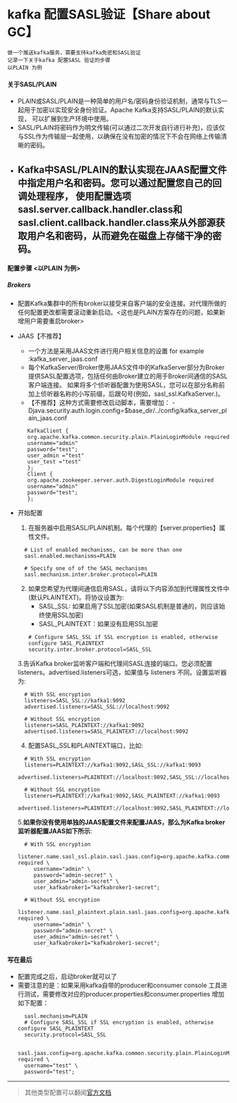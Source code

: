 # kafka 配置SASL验证【Share about GC】

```
做一个推送kafka服务，需要支持kafka免密和SASL验证
记录一下关于kafka 配置SASL 验证的步骤
以PLAIN 为例
```

#### 关于SASL/PLAIN 
- PLAIN或SASL/PLAIN是一种简单的用户名/密码身份验证机制，通常与TLS一起用于加密以实现安全身份验证。Apache Kafka支持SASL/PLAIN的默认实现，
可以扩展到生产环境中使用。
- SASL/PLAIN将密码作为明文传输(可以通过二次开发自行进行补充)，应该仅与SSL作为传输层一起使用，以确保在没有加密的情况下不会在网络上传输清晰的密码。
- Kafka中SASL/PLAIN的默认实现在JAAS配置文件中指定用户名和密码。您可以通过配置您自己的回调处理程序，
使用配置选项sasl.server.callback.handler.class和sasl.client.callback.handler.class来从外部源获取用户名和密码，从而避免在磁盘上存储干净的密码。
  - 

#### 配置步骤 <以PLAIN 为例>
##### Brokers
- 配置Kafka集群中的所有broker以接受来自客户端的安全连接。对代理所做的任何配置更改都需要滚动重新启动。<这也是PLAIN方案存在的问题，如果新增用户需要重启broker>
      
- JAAS【不推荐】
    - 一个方法是采用JAAS文件进行用户相关信息的设置 for example :kafka_server_jaas.conf
    - 每个KafkaServer/Broker使用JAAS文件中的KafkaServer部分为Broker提供SASL配置选项，包括任何由Broker建立的用于Broker间通信的SASL客户端连接。
      如果将多个侦听器配置为使用SASL，您可以在部分名称前加上侦听器名称的小写前缀，后跟句号(例如，sasl_ssl.KafkaServer.)。
    - 【不推荐】这种方式需要修改启动脚本，需要增加：
    -Djava.security.auth.login.config=$base_dir/../config/kafka_server_plain_jaas.conf
    ```
       KafkaClient {
       org.apache.kafka.common.security.plain.PlainLoginModule required
       username="admin"
       password="test";
       user_admin ="test"
       user_test ="test"
       };
       Client {
       org.apache.zookeeper.server.auth.DigestLoginModule required
       username="admin"
       password="test";
       };
    ```

- 开始配置
    1. 在服务器中启用SASL/PLAIN机制。每个代理的【server.properties】属性文件。
    ```
      # List of enabled mechanisms, can be more than one
      sasl.enabled.mechanisms=PLAIN
      
      # Specify one of of the SASL mechanisms
      sasl.mechanism.inter.broker.protocol=PLAIN
    ```
    2. 如果您希望为代理间通信启用SASL，请将以下内容添加到代理属性文件中(默认PLAINTEXT)。将协议设置为:
        - SASL_SSL: 如果启用了SSL加密(如果SASL机制是普通的，则应该始终使用SSL加密)
        - SASL_PLAINTEXT：如果没有启用SSL加密
        ```
       # Configure SASL_SSL if SSL encryption is enabled, otherwise configure SASL_PLAINTEXT
       security.inter.broker.protocol=SASL_SSL
       ```
    3.告诉Kafka broker监听客户端和代理间SASL连接的端口。您必须配置listeners。advertised.listeners可选，如果值与 listeners 不同。设置监听器为:
    
    ```
      # With SSL encryption
      listeners=SASL_SSL://kafka1:9092
      advertised.listeners=SASL_SSL://localhost:9092
      
      # Without SSL encryption
      listeners=SASL_PLAINTEXT://kafka1:9092
      advertised.listeners=SASL_PLAINTEXT://localhost:9092
    ```
    4. 配置SASL_SSL和PLAINTEXT端口，比如:
    ```
      # With SSL encryption
      listeners=PLAINTEXT://kafka1:9092,SASL_SSL://kafka1:9093
      advertised.listeners=PLAINTEXT://localhost:9092,SASL_SSL://localhost:9093
      
      # Without SSL encryption
      listeners=PLAINTEXT://kafka1:9092,SASL_PLAINTEXT://kafka1:9093
      advertised.listeners=PLAINTEXT://localhost:9092,SASL_PLAINTEXT://localhost:9093
    ```
    5.**如果你没有使用单独的JAAS配置文件来配置JAAS，那么为Kafka broker监听器配置JAAS如下所示**:
    ```
      # With SSL encryption
      listener.name.sasl_ssl.plain.sasl.jaas.config=org.apache.kafka.common.security.plain.PlainLoginModule required \
         username="admin" \
         password="admin-secret" \
         user_admin="admin-secret" \
         user_kafkabroker1="kafkabroker1-secret";
      
      # Without SSL encryption
      listener.name.sasl_plaintext.plain.sasl.jaas.config=org.apache.kafka.common.security.plain.PlainLoginModule required \
         username="admin" \
         password="admin-secret" \
         user_admin="admin-secret" \
         user_kafkabroker1="kafkabroker1-secret";
    ```
       
#### 写在最后
- 配置完成之后，启动broker就可以了
- 需要注意的是：如果采用kafka自带的producer和consumer console 工具进行测试，需要修改对应的producer.properties和consumer.properties
  增加如下配置：
  ```
    sasl.mechanism=PLAIN
    # Configure SASL_SSL if SSL encryption is enabled, otherwise configure SASL_PLAINTEXT
    security.protocol=SASL_SSL
  
    sasl.jaas.config=org.apache.kafka.common.security.plain.PlainLoginModule required \
    username="test" \
    password="test";
    ```

---


>其他类型配置可以翻阅[官方文档](https://docs.confluent.io/platform/current/kafka/authentication_sasl/index.html)
